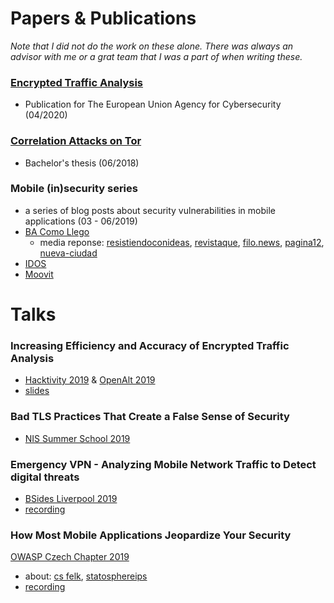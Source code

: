 # Papers & Publications
*Note that I did not do the work on these alone. There was always an advisor with me or a grat team that I was a part of when writing these.*
### [Encrypted Traffic Analysis](https://www.enisa.europa.eu/publications/encrypted-traffic-analysis)
- Publication for The European Union Agency for Cybersecurity (04/2020)
### [Correlation Attacks on Tor](https://dspace.cvut.cz/bitstream/handle/10467/77285/F8-BP-2018-Fajfer-Jan-thesis.pdf)
- Bachelor's thesis (06/2018)
### Mobile (in)security series
- a series of blog posts about security vulnerabilities in mobile applications (03 - 06/2019)
- [BA Como Llego](https://www.civilsphereproject.org/blog/2019/4/3/application-ba-como-llego-leaks-data-in-real-time)
    - media reponse: [resistiendoconideas](https://resistiendoconideas.wixsite.com/rciportal/single-post/2019/04/10/BA-C%C3%B3mo-Llego-La-aplicaci%C3%B3n-del-GCBA-filtra-informaci%C3%B3n-privada-de-los-usuarios?fbclid=IwAR3QTm7Oa0-PswNf5ZiMbdNc_AFoqQVvMUWa3M7wUF3XKNaVo2a7ZJwAChY), [revistaque](https://www.revistaque.com/5/nota.php?nota_id=22164), [filo.news](https://www.filo.news/actualidad/Polemica-alrededor-de-la-app-BA-Como-Llego-aseguran-que-filtra-datos-personales--20190404-0079.html), [pagina12](https://www.pagina12.com.ar/185176-una-app-apta-para-espionaje), [nueva-ciudad](https://www.nueva-ciudad.com.ar/notas/201904/40324-advierten-que-la-app-ba-como-llego-creada-por-el-gcba-filtra-informacion-privada-de-los-usuarios.html)
- [IDOS](https://www.civilsphereproject.org/blog/2019/6/6/mobile-insecurity-series-application-czech-public-transport-idos-leaks-your-location-password-and-email-1)
- [Moovit](https://www.civilsphereproject.org/blog/2019/4/11/mobile-insecurity-series-application-moovit-leaks-your-location-on-both-android-and-ios)

# Talks

### Increasing Efficiency and Accuracy of Encrypted Traffic Analysis
- [Hacktivity 2019](https://hacktivity.com/) & [OpenAlt 2019](https://www.openalt.cz/2020/)
- [slides](https://archiv.openalt.org/openalt-cz/2019/slides/frantisek-strasak-jan-fajfer-veronica-valeros-saving-the-world-increasing-efficiency-and-accuracy-of-encrypted-traffic-analysis-of-people-at-risk.pdf)
### Bad TLS Practices That Create a False Sense of Security
- [NIS Summer School 2019](https://nis-summer-school.enisa.europa.eu/2019/index.html#)
### Emergency VPN - Analyzing Mobile Network Traffic to Detect digital threats
- [BSides Liverpool 2019](https://bsidesliverpool.com)
- [recording](https://www.youtube.com/watch?v=8-4RMuh6-aU)

### How Most Mobile Applications Jeopardize Your Security
[OWASP Czech Chapter 2019](https://owasp.org/www-chapter-czech-republic/)
- about: [cs felk](http://cs.felk.cvut.cz/en/news/detail/1447), [statosphereips](https://www.stratosphereips.org/blog/2019/5/26/owasp-cz-2019-conference-wrap-up)
- [recording](https://vimeo.com/346065396)

